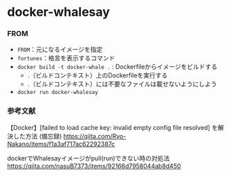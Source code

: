 # docker-whalesay
### FROM
- `FROM`：元になるイメージを指定
- `fortunes`：格言を表示するコマンド
- `docker build -t docker-whale .` : Dockerfileからイメージをビルドする
  - .（ビルドコンテキスト）上のDockerfileを実行する
  - .（ビルドコンテキスト）には不要なファイルは載せないようにしよう
- `docker run docker-whalesay`

### 参考文献
【Docker】[failed to load cache key: invalid empty config file resolved] を解決した方法 (備忘録)
https://qiita.com/Ryo-Nakano/items/f1a3af717ac62292387c

dockerでWhalesayイメージがpull(run)できない時の対処法
https://qiita.com/nasuB7373/items/92166d7958044ab8d450